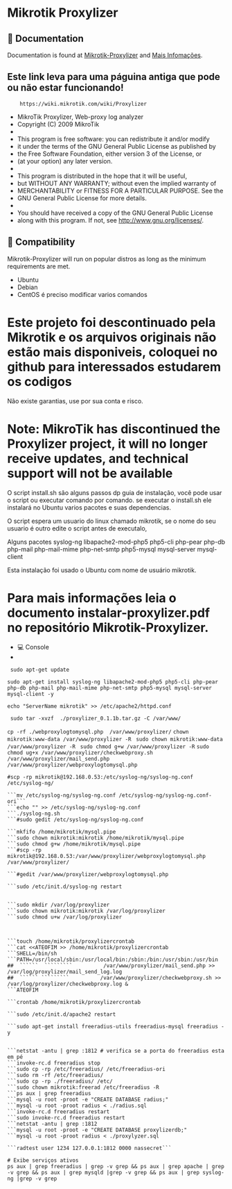 # Mikrotik Proxylizer
## :blue_book: Documentation

Documentation is found at [Mikrotik-Proxylizer](https://github.com/jsilvestree/Mikrotik-Proxylizer) and [Mais Infomações](https://github.com/jsilvestree/Mikrotik-Proxylizer).
## Este link leva para uma páguina antiga que pode ou não estar funcionando!
        https://wiki.mikrotik.com/wiki/Proxylizer

                                                                           
*    MikroTik Proxylizer, Web-proxy log analyzer                           
*    Copyright (C) 2009  MikroTik                                          
*                                                                          
*    This program is free software: you can redistribute it and/or modify  
*    it under the terms of the GNU General Public License as published by  
*    the Free Software Foundation, either version 3 of the License, or     
*    (at your option) any later version.                                    
*                                                                           
*    This program is distributed in the hope that it will be useful,        
*    but WITHOUT ANY WARRANTY; without even the implied warranty of         
*    MERCHANTABILITY or FITNESS FOR A PARTICULAR PURPOSE.  See the          
*    GNU General Public License for more details.                           
*                                                                           
*    You should have received a copy of the GNU General Public License      
*    along with this program.  If not, see <http://www.gnu.org/licenses/>.  
## :penguin: Compatibility

Mikrotik-Proxylizer will run on popular distros as long as the minimum requirements are met.

* Ubuntu
* Debian
* CentOS é preciso modificar varios comandos                                                                            

# Este projeto foi descontinuado pela Mikrotik e os arquivos originais não estão mais disponiveis,  coloquei no github para interessados estudarem os codigos 
Não existe garantias, use por sua conta e risco.

# Note: MikroTik has discontinued the Proxylizer project, it will no longer receive updates, and technical support will not be available



O script install.sh são alguns passos dp guia de instalação, você pode usar o script ou executar comando por comando.
se executar o install.sh ele instalará no Ubuntu varios pacotes e suas dependencias.

O script espera um usuario do linux chamado mikrotik, se o nome do seu usuario é outro edite o script antes de executalo,

Alguns pacotes 
syslog-ng 
libapache2-mod-php5
php5-cli 
php-pear
php-db 
php-mail 
php-mail-mime 
php-net-smtp
php5-mysql 
mysql-server
mysql-client

Esta instalação foi usado o Ubuntu com nome de usuário mikrotik.

# Para mais informações leia o documento instalar-proxylizer.pdf no repositório Mikrotik-Proxylizer.
* :computer: Console
* 
``` sudo apt-get update```

``` sudo apt-get install syslog-ng libapache2-mod-php5 php5-cli php-pear php-db php-mail php-mail-mime php-net-smtp php5-mysql mysql-server mysql-client -y ```

``` echo "ServerName mikrotik" >> /etc/apache2/httpd.conf ```

``` sudo tar -xvzf  ./proxylizer_0.1.1b.tar.gz -C /var/www/```

```cp -rf ./webproxylogtomysql.php  /var/www/proxylizer/```
```chown mikrotik:www-data /var/www/proxylizer -R ```
```sudo chown mikrotik:www-data /var/www/proxylizer -R ```
```sudo chmod g+w /var/www/proxylizer -R```
```sudo chmod ug+x /var/www/proxylizer/checkwebproxy.sh /var/www/proxylizer/mail_send.php /var/www/proxylizer/webproxylogtomysql.php```

```#scp -rp mikrotik@192.168.0.53:/etc/syslog-ng/syslog-ng.conf /etc/syslog-ng/```
```chmod +x ./syslog-ng.sh
```mv /etc/syslog-ng/syslog-ng.conf /etc/syslog-ng/syslog-ng.conf-ori```
```echo "" >> /etc/syslog-ng/syslog-ng.conf
```./syslog-ng.sh
```#sudo gedit /etc/syslog-ng/syslog-ng.conf 

```mkfifo /home/mikrotik/mysql.pipe
```sudo chown mikrotik:mikrotik /home/mikrotik/mysql.pipe
```sudo chmod g+w /home/mikrotik/mysql.pipe
```#scp -rp mikrotik@192.168.0.53:/var/www/proxylizer/webproxylogtomysql.php /var/www/proxylizer/

```#gedit /var/www/proxylizer/webproxylogtomysql.php

```sudo /etc/init.d/syslog-ng restart


```sudo mkdir /var/log/proxylizer
```sudo chown mikrotik:mikrotik /var/log/proxylizer
```sudo chmod u+w /var/log/proxylizer



```touch /home/mikrotik/proxylizercrontab
```cat <<ATEOFIM >> /home/mikrotik/proxylizercrontab 
```SHELL=/bin/sh
```PATH=/usr/local/sbin:/usr/local/bin:/sbin:/bin:/usr/sbin:/usr/bin
##  ``````  `````````          /var/www/proxylizer/mail_send.php >> /var/log/proxylizer/mail_send_log.log
##  `````` `````````          /var/www/proxylizer/checkwebproxy.sh >> /var/log/proxylizer/checkwebproxy.log &
```ATEOFIM

```crontab /home/mikrotik/proxylizercrontab

```sudo /etc/init.d/apache2 restart

```sudo apt-get install freeradius-utils freeradius-mysql freeradius -y


```netstat -antu | grep :1812 # verifica se a porta do freeradius esta em pé
```invoke-rc.d freeradius stop
```sudo cp -rp /etc/freeradius/ /etc/freeradius-ori
```sudo rm -rf /etc/freeradius/
```sudo cp -rp ./freeradius/ /etc/
```sudo chown mikrotik:freerad /etc/freeradius -R 
```ps aux | grep freeradius
```mysql -u root -proot -e "CREATE DATABASE radius;"
```mysql -u root -proot radius < ./radius.sql
```invoke-rc.d freeradius restart
```sudo invoke-rc.d freeradius restart
```netstat -antu | grep :1812
```mysql -u root -proot -e "CREATE DATABASE proxylizerdb;"
```mysql -u root -proot radius < ./proxylyzer.sql

```radtest user 1234 127.0.0.1:1812 0000 nassecret```

# Exibe serviços ativos
ps aux | grep freeradius | grep -v grep && ps aux | grep apache | grep -v grep && ps aux | grep mysqld |grep -v grep && ps aux | grep syslog-ng |grep -v grep

